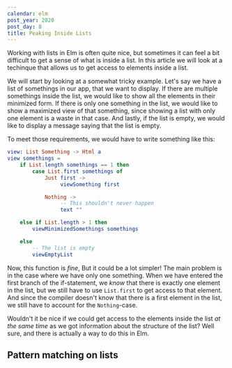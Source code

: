 ```yaml
---
calendar: elm
post_year: 2020
post_day: 8
title: Peaking Inside Lists
---
```

Working with lists in Elm is often quite nice, but sometimes it can feel a bit difficult to get a sense of what is inside a list. In this article we will look at a techinque that allows us to get access to elements inside a list.

We will start by looking at a somewhat tricky example. Let's say we have a list of somethings in our app, that we want to display. If there are multiple somethings inside the list, we would like to show all the elements in their minimized form. If there is only one something in the list, we would like to show a maximized view of that something, since showing a list with only one element is a waste in that case. And lastly, if the list is empty, we would like to display a message saying that the list is empty.

To meet those requirements, we would have to write something like this:

```elm
view: List Something -> Html a
view somethings =
    if List.length somethings == 1 then
        case List.first somethings of
            Just first ->
                 viewSomething first

            Nothing ->
                 -- This shouldn't never happen
                 text ""

    else if List.length > 1 then
        viewMinimizedSomethings somethings

    else
        -- The list is empty
        viewEmptyList
```

Now, this function is _fine_, But it could be a lot simpler! The main problem is in the case where we have only one something. When we have entered the first branch of the if-statement, we _know_ that there is exactly one element in the list, but we still have to use `List.first` to get access to that element. And since the compiler doesn't know that there is a first element in the list, we still have to account for the `Nothing`-case.

Wouldn't it be nice if we could get access to the elements inside the list _at the same time_ as we got information about the structure of the list? Well sure, and there is actually a way to do this in Elm.

## Pattern matching on lists

